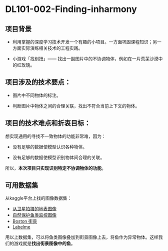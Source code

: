 # DL101-002-Finding-inharmony

## 项目背景

* 利用掌握的深度学习技术开发一个有趣的小项目。一方面巩固课程知识；另一方面实际演练相关技术的工程实践。

* 小游戏「找别扭」—— 找出一副图片中的不协调物体，例如在一片荒芜沙漠中的红玫瑰。

## 项目涉及的技术要点：

* 图片中不同物体的标注。

* 判断图片中物体之间的合理关联，找出不符合当前上下文的物体。

## 项目的技术难点和折衷目标：

想实现通用的寻找不一致物体的功能非常难，因为：

* 没有足够的数据使模型认识各种物体。

* 没有足够的数据使模型识别物体间合理的关联。

所以，**本次项目只实现识别特定不协调物体的功能**。

## 可用数据集

从kaggle平台上找的图像数据集：
* [从卫星拍摄的地表图像](https://www.kaggle.com/c/dstl-satellite-imagery-feature-detection/data)
* [自然保护鱼类监控图像](https://www.kaggle.com/c/the-nature-conservancy-fisheries-monitoring/data)
* [Boston 街景](http://cbcl.mit.edu/software-datasets/streetscenes/)
* [Labelme](http://www.ais.uni-bonn.de/download/datasets.html)

用以上数据集，可以将鱼类图像叠加到街景图像上去，将鱼作为异常物体。这样我们的游戏就是**找出街景图像中的鱼**。
  

